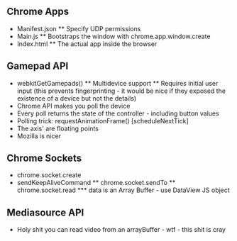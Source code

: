 ## Chrome Apps ##
* Manifest.json
** Specify UDP permissions
* Main.js
** Bootstraps the window with chrome.app.window.create
* Index.html
** The actual app inside the browser

## Gamepad API ##
* webkitGetGamepads()
** Multidevice support
** Requires initial user input (this prevents fingerprinting - it would be nice if they exposed the existence of a device but not the details)
* Chrome API makes you poll the device
* Every poll returns the state of the controller - including button values
* Polling trick: requestAnimationFrame() [scheduleNextTick]
* The axis' are floating points
* Mozilla is nicer

## Chrome Sockets ##
* chrome.socket.create
* sendKeepAliveCommand
** chrome.socket.sendTo
** chrome.socket.read
*** data is an Array Buffer - use DataView JS object

## Mediasource API ##
* Holy shit you can read video from an arrayBuffer - wtf - this shit is cray
